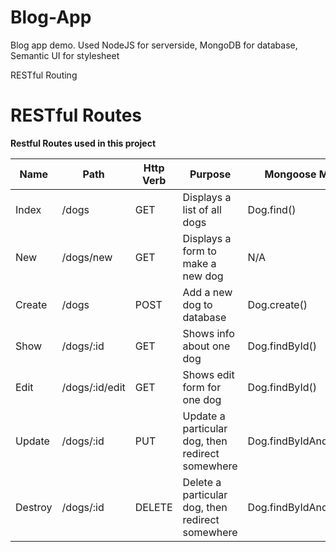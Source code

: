 # Blog-App
Blog app demo. Used NodeJS for serverside, MongoDB for database, Semantic UI for stylesheet
<p> RESTful Routing </p>
<!DOCTYPE html>
<html lang="en">
<head>
    <meta charset="UTF-8">
    <meta name="viewport" content="width=device-width, initial-scale=1.0">
    <link rel="stylesheet" href="https://maxcdn.bootstrapcdn.com/bootstrap/3.3.7/css/bootstrap.min.css">
    <title>RESTful Routes</title>
</head>
<body>
<div class="container">
    <div class="row">
        <div class="col-lg-12">
            <div class="jumbotron">
                <h1>RESTful Routes</h1>
                <p><strong>Restful Routes used in this project</strong></p>
            </div>
        </div>
        <table class="table table-hover table-bordered">
            <thead>
                <tr>
                    <th>Name</th>
                    <th>Path</th>
                    <th>Http Verb</th>
                    <th>Purpose</th>
                    <th>Mongoose Method</th>
                </tr>
            </thead>
            <tbody>
                <tr>
                    <td>Index</td>
                    <td>/dogs</td>
                    <td>GET</td>
                    <td>Displays a list of all dogs</td>
                    <td>Dog.find()</td>
                </tr>
                <tr class="success">
                    <td>New</td>
                    <td>/dogs/new</td>
                    <td>GET</td>
                    <td>Displays a form to make a new dog</td>
                    <td>N/A</td>
                </tr>
                <tr class="success">
                    <td>Create</td>
                    <td>/dogs</td>
                    <td>POST</td>
                    <td>Add a new dog to database</td>
                    <td>Dog.create()</td>
                </tr>
                <tr class="info">
                    <td>Show</td>
                    <td>/dogs/:id</td>
                    <td>GET</td>
                    <td>Shows info about one dog</td>
                    <td>Dog.findById()</td>
                </tr>
                <tr class="warning">
                    <td>Edit</td>
                    <td>/dogs/:id/edit</td>
                    <td>GET</td>
                    <td>Shows edit form for one dog</td>
                    <td>Dog.findById()</td>
                </tr>
                <tr class="warning">
                    <td>Update</td>
                    <td>/dogs/:id</td>
                    <td>PUT</td>
                    <td>Update a particular dog, then redirect somewhere</td>
                    <td>Dog.findByIdAndUpdate()</td>
                </tr>
                <tr class="danger">
                    <td>Destroy</td>
                    <td>/dogs/:id</td>
                    <td>DELETE</td>
                    <td>Delete a particular dog, then redirect somewhere</td>
                    <td>Dog.findByIdAndRemove()</td>
                </tr>
            </tbody>
        </table>
    </div>
</div> 

</body>
</html>
